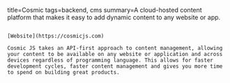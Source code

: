 title=Cosmic
tags=backend, cms
summary=A cloud-hosted content platform that makes it easy to add dynamic content to any website or app.
~~~~~~

[Website](https://cosmicjs.com)

Cosmic JS takes an API-first approach to content management, allowing your content to be available on any website or application and across devices regardless of programming language. This allows for faster development cycles, faster content management and gives you more time to spend on building great products.
